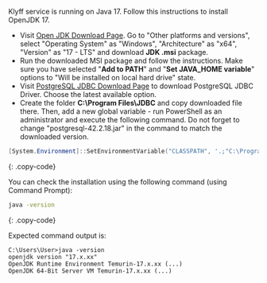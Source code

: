 Klyff service is running on Java 17. Follow this instructions to install OpenJDK 17.

 * Visit [Open JDK Download Page](https://adoptium.net). Go to "Other platforms and versions", select "Operating System" as "Windows", "Architecture" as "x64", "Version" as "17 - LTS" and download **JDK .msi** package. 
 * Run the downloaded MSI package and follow the instructions. 
 Make sure you have selected "**Add to PATH**" and "**Set JAVA_HOME variable**" options to "Will be installed on local hard drive" state.
 * Visit [PostgreSQL JDBC Download Page](https://jdbc.postgresql.org/download/) to download PostgreSQL JDBC Driver. Choose the latest available option.
 * Create the folder **C:\Program Files\JDBC** and copy downloaded file there. Then, add a new global variable - run PowerShell as an administrator and execute the following command. Do not forget to change "postgresql-42.2.18.jar" in the command to match the downloaded version.
 ```powershell
[System.Environment]::SetEnvironmentVariable("CLASSPATH", '.;"C:\Program Files\JDBC\postgresql-42.2.18.jar"', [System.EnvironmentVariableTarget]::Machine)
```
{: .copy-code}


You can check the installation using the following command (using Command Prompt):

```bash
java -version
```
{: .copy-code}

Expected command output is:

```text
C:\Users\User>java -version
openjdk version "17.x.xx" 
OpenJDK Runtime Environment Temurin-17.x.xx (...)
OpenJDK 64-Bit Server VM Temurin-17.x.xx (...)
```
